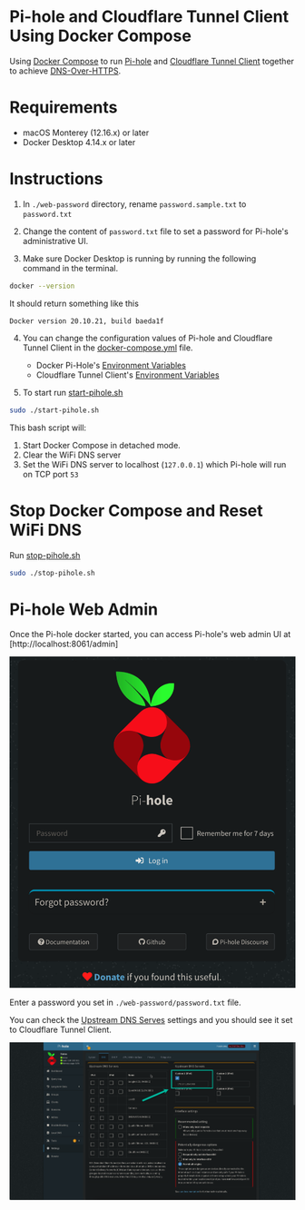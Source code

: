 # Pi-hole and Cloudflare Tunnel Client Using Docker Compose

Using [Docker Compose](https://docs.docker.com/compose/) to run [Pi-hole](https://pi-hole.net/) and [Cloudflare Tunnel Client](https://github.com/cloudflare/cloudflared) together to achieve [DNS-Over-HTTPS](https://docs.pi-hole.net/guides/dns/cloudflared/).

# Requirements

- macOS Monterey (12.16.x) or later
- Docker Desktop 4.14.x or later

# Instructions

1. In `./web-password` directory, rename `password.sample.txt` to `password.txt`

2. Change the content of `password.txt` file to set a password for Pi-hole's administrative UI.

3. Make sure Docker Desktop is running by running the following command in the terminal.

```bash
docker --version
```

It should return something like this

```text
Docker version 20.10.21, build baeda1f
```

4. You can change the configuration values of Pi-hole and Cloudflare Tunnel Client in the [docker-compose.yml](./docker-compose.yml) file.

   - Docker Pi-Hole's [Environment Variables](https://github.com/pi-hole/docker-pi-hole/#environment-variables)
   - Cloudflare Tunnel Client's [Environment Variables](https://github.com/cloudflare/cloudflared/blob/master/cmd/cloudflared/proxydns/cmd.go)

5. To start run [start-pihole.sh](./start-pihole.sh)

```bash
sudo ./start-pihole.sh
```

This bash script will:

1. Start Docker Compose in detached mode.
2. Clear the WiFi DNS server
3. Set the WiFi DNS server to localhost (`127.0.0.1`) which Pi-hole will run on TCP port `53`

# Stop Docker Compose and Reset WiFi DNS

Run [stop-pihole.sh](./stop-pihole.sh)

```bash
sudo ./stop-pihole.sh
```

# Pi-hole Web Admin

Once the Pi-hole docker started, you can access Pi-hole's web admin UI at [http://localhost:8061/admin]

![pi-hole-web-admin-homepage](./doc/images/pi-hole-web-admin-home.png)

Enter a password you set in `./web-password/password.txt` file.

You can check the [Upstream DNS Serves](http://localhost:8061/admin/settings.php?tab=dns) settings and you should see it set to Cloudflare Tunnel Client.

![pi-hole-web-admin-dns-upstream](./doc/images/pi-hole-web-admin-dns-upstream.png)
